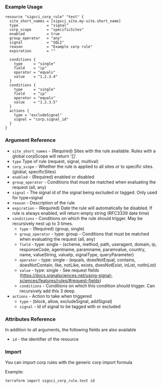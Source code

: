 ### Example Usage

```hcl-terraform
resource "sigsci_corp_rule" "test" {
  site_short_names = [sigsci_site.my-site.short_name]
  type             = "signal"
  corp_scope       = "specificSites"
  enabled          = true
  group_operator   = "any"
  signal           = "SQLI"
  reason           = "Example corp rule"
  expiration       = ""

  conditions {
    type     = "single"
    field    = "ip"
    operator = "equals"
    value    = "1.2.3.4"
  }
  conditions {
    type     = "single"
    field    = "ip"
    operator = "equals"
    value    = "1.2.3.5"
  }
  actions {
    type = "excludeSignal"
    signal = "corp.signal_id" 
  }
}
```

### Argument Reference
 - `site_short_names` - (Required) Sites with the rule available. Rules with a global corpScope will return '[]'.
 - `type`  Type of rule (request, signal, multival)
 - `corp_scope` -  Whether the rule is applied to all sites or to specific sites. (global, specificSites)
 - `enabled` -  (Required) enabled or disabled
 - `group_operator` -   Conditions that must be matched when evaluating the request (all, any)
 - `signal`  -   The signal id of the signal being excluded or tagged. Only used for type=signal
 - `reason`  -   Description of the rule
 - `expiration` -   (Required) Date the rule will automatically be disabled. If rule is always enabled, will return empty string (RFC3339 date time)
 - `conditions` -   Conditions on which the rule should trigger. May be recursively nest up to 3 times.
   - `type` - (Required) (group, single)
   - `group_operator` -  type: group - Conditions that must be matched when evaluating the request (all, any)
   - `field` -  type: single - (scheme, method, path, useragent, domain, ip, responseCode, agentname, paramname, paramvalue, country, name, valueString, valueIp, signalType, queryParameter)
   - `operator` -  type: single - (equals, doesNotEqual, contains, doesNotContain, like, notLike, exists, doesNotExist, inList, notInList)
   - `value` -  type: single - See request fields (https://docs.signalsciences.net/using-signal-sciences/features/rules/#request-fields)
   - `conditions` -  Conditions on which this condition should trigger. Can recursively add this 3 deep.
 - `actions` - Action to take when triggered
   - `type` - (block, allow, excludeSignal, addSignal) 
   - `signal` - id of signal to be tagged with or excluded

### Attributes Reference
In addition to all arguments, the following fields are also available
 - `id` - the identifier of the resource
 
 ### Import
 You can import corp rules with the generic corp import formula
 
Example: 
```shell script
terraform import sigsci_corp_rule.test id 
```
